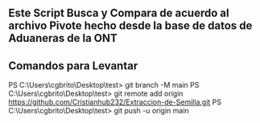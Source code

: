 ## Este Script Busca y Compara de acuerdo al archivo Pivote hecho desde la base de datos de Aduaneras de la ONT
## Comandos para Levantar

PS C:\Users\cgbrito\Desktop\test> git branch -M main
PS C:\Users\cgbrito\Desktop\test> git remote add origin https://github.com/Cristianhub232/Extraccion-de-Semilla.git
PS C:\Users\cgbrito\Desktop\test> git push -u origin main
